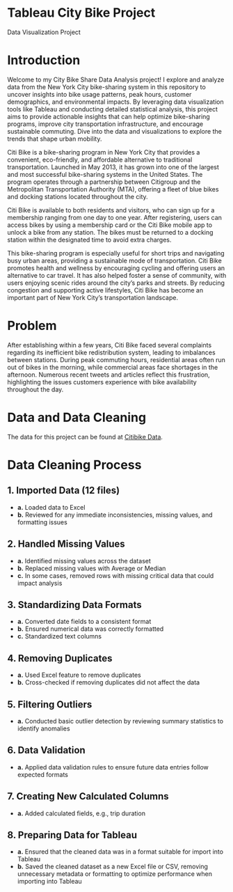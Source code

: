 # Tableau City Bike Project
Data Visualization Project 

# Introduction

Welcome to my City Bike Share Data Analysis project! 
I explore and analyze data from the New York City bike-sharing system in this repository to uncover insights into bike usage patterns, peak hours, customer demographics, and environmental impacts. By leveraging data visualization tools like Tableau and conducting detailed statistical analysis, this project aims to provide actionable insights that can help optimize bike-sharing programs, improve city transportation infrastructure, and encourage sustainable commuting. Dive into the data and visualizations to explore the trends that shape urban mobility.

Citi Bike is a bike-sharing program in New York City that provides a convenient, eco-friendly, and affordable alternative to traditional transportation. Launched in May 2013, it has grown into one of the largest and most successful bike-sharing systems in the United States. The program operates through a partnership between Citigroup and the Metropolitan Transportation Authority (MTA), offering a fleet of blue bikes and docking stations located throughout the city.

Citi Bike is available to both residents and visitors, who can sign up for a membership ranging from one day to one year. After registering, users can access bikes by using a membership card or the Citi Bike mobile app to unlock a bike from any station. The bikes must be returned to a docking station within the designated time to avoid extra charges.

This bike-sharing program is especially useful for short trips and navigating busy urban areas, providing a sustainable mode of transportation. Citi Bike promotes health and wellness by encouraging cycling and offering users an alternative to car travel. It has also helped foster a sense of community, with users enjoying scenic rides around the city’s parks and streets. By reducing congestion and supporting active lifestyles, Citi Bike has become an important part of New York City’s transportation landscape.


# Problem

After establishing within a few years, Citi Bike faced several complaints regarding its inefficient bike redistribution system, leading to imbalances between stations. During peak commuting hours, residential areas often run out of bikes in the morning, while commercial areas face shortages in the afternoon. Numerous recent tweets and articles reflect this frustration, highlighting the issues customers experience with bike availability throughout the day.


# Data and Data Cleaning

The data for this project can be found at [Citibike Data](https://citibikenyc.com/system-data).

# Data Cleaning Process

## 1. Imported Data (12 files)
   - **a.** Loaded data to Excel
   - **b.** Reviewed for any immediate inconsistencies, missing values, and formatting issues

## 2. Handled Missing Values
   - **a.** Identified missing values across the dataset
   - **b.** Replaced missing values with Average or Median
   - **c.** In some cases, removed rows with missing critical data that could impact analysis

## 3. Standardizing Data Formats
   - **a.** Converted date fields to a consistent format
   - **b.** Ensured numerical data was correctly formatted
   - **c.** Standardized text columns

## 4. Removing Duplicates
   - **a.** Used Excel feature to remove duplicates
   - **b.** Cross-checked if removing duplicates did not affect the data

## 5. Filtering Outliers
   - **a.** Conducted basic outlier detection by reviewing summary statistics to identify anomalies

## 6. Data Validation
   - **a.** Applied data validation rules to ensure future data entries follow expected formats

## 7. Creating New Calculated Columns
   - **a.** Added calculated fields, e.g., trip duration

## 8. Preparing Data for Tableau
   - **a.** Ensured that the cleaned data was in a format suitable for import into Tableau
   - **b.** Saved the cleaned dataset as a new Excel file or CSV, removing unnecessary metadata or formatting to optimize performance when importing into Tableau
